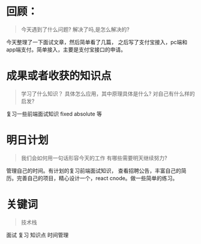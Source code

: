 
# 回顾：
> 今天遇到了什么问题?
> 解决了吗,是怎么解决的?

今天整理了一下面试文章，然后简单看了几篇，
之后写了支付宝接入，pc端和app端支付。简单接入，主要是支付宝接口的申请。

# 成果或者收获的知识点
> 学习了什么知识？
> 具体怎么应用，其中原理具体是什么?
> 对自己有什么样的启发?

复习一些前端面试知识
fixed absolute 等



# 明日计划
> 我们会如何用一句话形容今天的工作
> 有哪些需要明天继续努力?

管理自己的时间。有计划的复习前端面试知识，
查看招聘公告，丰富自己的简历。完善自己的项目，精心设计一个，react cnode。做一些简单的练习。

# 关键词
> 技术栈

面试 复习 知识点 时间管理


